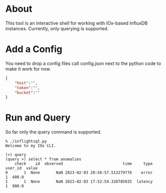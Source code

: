 # About
This tool is an interactive shell for working with IOx-based InfluxDB instances. Currently, only querying is supported. 

# Add a Config
You need to drop a config files call config.json next to the python code to make it work for now. 

```json
{
    "host":"",
    "token":"",
    "bucket":""
}
```

# Run and Query
So far only the query command is supported.

```
% ./inflightsql.py
Welcome to my IOx CLI.

(>) query
(query >) select * from anomalies
    check    id  observed                          time     type user_id  value
0       1  None       NaN 2023-02-03 20:56:57.513279776    error       1  400.0
1       1  None       NaN 2023-02-03 17:52:54.328785835  latency       1  900.0
```
